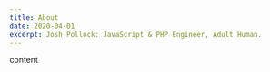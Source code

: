 ```yaml
---
title: About
date: 2020-04-01
excerpt: Josh Pollock: JavaScript & PHP Engineer, Adult Human.           
---
```


content
